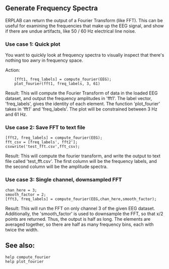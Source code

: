 ## Generate Frequency Spectra

ERPLAB can return the output of a Fourier Transform (like FFT). This can be useful for examining the frequencies that make up the EEG signal, and show if there are undue artifacts, like 50 / 60 Hz electrical line noise.

### Use case 1: Quick plot
You want to quickly look at frequency spectra to visually inspect that there's nothing too awry in frequency space.

Action:
```
    [fft1, freq_labels] = compute_fourier(EEG);
    plot_fourier(fft1, freq_labels, 3, 61)
```

Result:
This will compute the Fourier Transform of data in the loaded EEG dataset, and output the frequency amplitudes in 'fft1'. The label vector, 'freq_labels', gives the identity of each element. The function 'plot_fourier' takes in 'fft1' and 'freq_labels'. The plot will be constrained between 3 Hz and 61 Hz.


### Use case 2: Save FFT to text file

```
[fft2, freq_labels] = compute_fourier(EEG);
fft_csv = [freq_labels', fft2'];
csvwrite('test_fft.csv',fft_csv);
```

Result:
This will compute the fourier transform, and write the output to text file called 'test_fft.csv'. The first column will be the frequency labels, and the second column will be the amplitude spectra.

### Use case 3: Single channel, downsampled FFT

```
chan_here = 3;
smooth_factor = 2;
[fft3, freq_labels] = compute_fourier(EEG,chan_here,smooth_factor);
```

Result:
This will run the FFT on only channel 3 of the given EEG dataset. Additionally, the 'smooth_factor' is used to downsample the FFT, so that x/2 points are returned. Thus, the output is half as long. The elements are averaged together, so there are half as many frequency bins, each with twice the width.

## See also:
```
help compute_fourier
help plot_fourier
